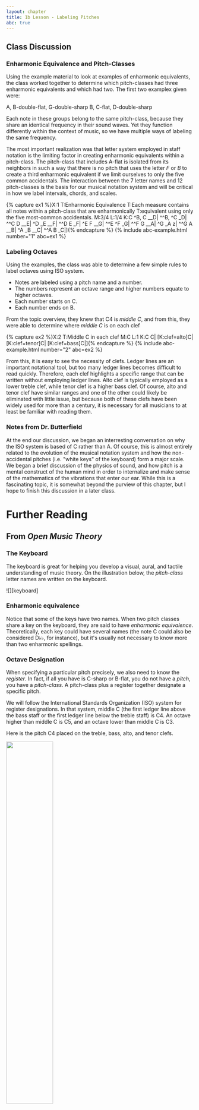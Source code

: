 ```yaml
---
layout: chapter
title: 1b Lesson - Labeling Pitches
abc: true
---
```


## Class Discussion

### Enharmonic Equivalence and Pitch-Classes

Using the example material to look at examples of enharmonic equivalents, the class worked together to determine which pitch-classes had three enharmonic equivalents and which had two. The first two examplex given were:
  
  A, B-double-flat, G-double-sharp
  B, C-flat, D-double-sharp

Each note in these groups belong to the same pitch-class, because they share an identical frequency in their sound waves. Yet they function differently within the context of music, so we have multiple ways of labeling the same frequency.

The most important realization was that letter system employed in staff notation is the limiting factor in creating enharmonic equivalents within a pitch-class. The pitch-class that includes A-flat is isolated from its neighbors in such a way that there is no pitch that uses the letter *F* or *B* to create a third enharmonic equivalent if we limit ourselves to only the five common accidentals. The interaction between the 7 letter names and 12 pitch-classes is the basis for our musical notation system and will be critical in how we label intervals, chords, and scales.

{% capture ex1 %}X:1
T:Enharmonic Equivalence
T:Each measure contains all notes within a pitch-class that are enharmonically 
T:equivalent using only the five most-common accidentals.
M:3/4
L:1/4
K:C
^B, C __D| ^^B, ^C _D| ^^C D __E| ^D _E __F|
^^D E _F| ^E F __G| ^^E ^F _G| ^^F G __A|
^G _A z| ^^G A __B| ^A _B __C| ^^A B _C|]{% endcapture %}
{% include abc-example.html number="1" abc=ex1 %}

### Labeling Octaves

Using the examples, the class was able to determine a few simple rules to label octaves using ISO system.
- Notes are labeled using a pitch name and a number.
- The numbers represent an octave range and higher numbers equate to higher octaves.
- Each number starts on C.
- Each number ends on B.

From the topic overview, they knew that C4 is *middle C*, and from this, they were able to determine where *middle C* is on each clef

{% capture ex2 %}X:2
T:Middle C in each clef
M:C
L:1
K:C
C| [K:clef=alto]C| [K:clef=tenor]C| [K:clef=bass]C|]{% endcapture %}
{% include abc-example.html number="2" abc=ex2 %}

From this, it is easy to see the necessity of clefs. Ledger lines are an important notational tool, but too many ledger lines becomes difficult to read quickly. Therefore, each clef highlights a specific range that can be written without employing ledger lines. Alto clef is typically employed as a lower treble clef, while tenor clef is a higher bass clef. Of course, alto and tenor clef have similar ranges and one of the other could likely be eliminated with little issue, but because both of these clefs have been widely used for more than a century, it is necessary for all musicians to at least be familiar with reading them.

### Notes from Dr. Butterfield

At the end our discussion, we began an interresting conversation on why the ISO system is based of C rather than A. Of course, this is almost entirely related to the evolution of the musical notation system and how the non-accidental pitches (i.e. "white keys" of the keyboard) form a major scale. We began a brief discussion of the physics of sound, and how pitch is a mental construct of the human mind in order to internalize and make sense of the mathematics of the vibrations that enter our ear. While this is a fascinating topic, it is somewhat beyond the purview of this chapter, but I hope to finish this discussion in a later class.

# Further Reading

## From *Open Music Theory*

### The Keyboard ###

The keyboard is great for helping you develop a visual, aural, and tactile understanding of music theory. On the illustration below, the *pitch-class* letter names are written on the keyboard. 

![][keyboard]

### Enharmonic equivalence ###

Notice that some of the keys have two names. When two pitch classes share a key on the keyboard, they are said to have *enharmonic equivalence*. Theoretically, each key could have several names (the note C could also be considered D&#9837;&#9837;, for instance), but it's usually not necessary to know more than two enharmonic spellings. 

### Octave Designation ###

When specifying a particular pitch precisely, we also need to know the *register*. In fact, if all you have is C-sharp or B-flat, you do not have a *pitch*, you have a *pitch-class*. A pitch-class plus a register together designate a specific pitch. 

We will follow the International Standards Organization (ISO) system for register designations. In that system, middle C (the first ledger line above the bass staff or the first ledger line below the treble staff) is C4. An octave higher than middle C is C5, and an octave lower than middle C is C3. 

Here is the pitch C4 placed on the treble, bass, alto, and tenor clefs.

<img src="{{ site.baseurl }}/images/clefs.png" width="50%" height="50%">

The tricky bit about this system is that the octave starts on C and ends on B. So an ascending scale from middle C contains the following pitch designations: 

![][C4toC5]

And a descending scale from middle C contains the following pitch designations: 

![][C4toC3]

Pitches on the alto staff are as follows: 

![][F3toG4]

Pitches on the tenor staff are as follows:

<a href="{{ site.baseurl }}/images/pitchesTenor.png"><img src="{{ site.baseurl }}/images/pitchesTenor.png" width="70%"></a>

Any accidentals follow the octave designation of the natural pitch with the same generic name. Thus a half step below C4 is C-flat4 (even though it sounds the same as B3), and a half step above C4 is C-sharp4. 

Note that a complete designation contains both the pitch-class name (a letter name plus an optional sharp or flat) and the register (the ISO number indicating the octave in which the pitch is found). Unless both are present, you do not have the full designation of a specific pitch.

[C4toC5]: {{ site.baseurl }}/images/C4toC5.png
[C4toC3]: {{ site.baseurl }}/images/C4toC3.png
[F3toG4]: {{ site.baseurl }}/images/F3toG4-alto.png
[keyboard]: {{ site.baseurl }}/images/keyboardlayout-small.png
